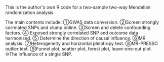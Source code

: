 This is the author's own R code for a two-sample two-way Mendelian randomization analysis.

The main contents include:
①GWAS data conversion.
②Screen strongly correlated SNPs and clump online.
③Screen and delete confounding factors.
④ Exposed strongly correlated SNP and outcome data harmonised.
⑤ Determine the direction of causal influence.
⑥MR analysis.
⑦Heterogeneity and horizontal pleiotropy test.
⑧MR-PRESSO outlier test.
⑨Funnel plot, scatter plot, forest plot, leave-one-out plot.
⑩The influence of a single SNP.
